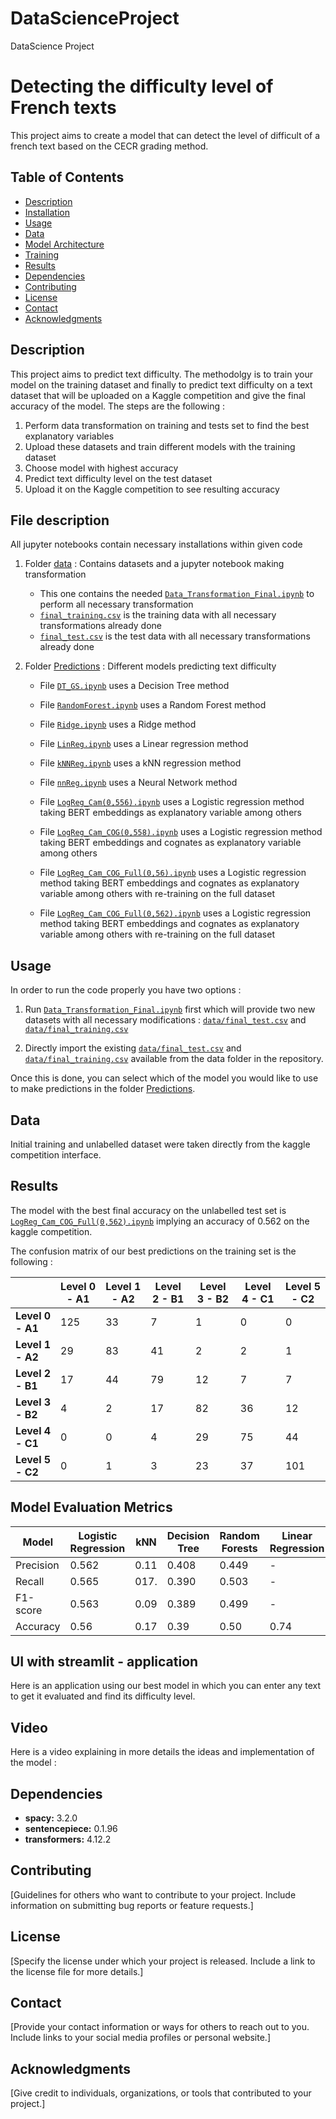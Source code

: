 # DataScienceProject
DataScience Project

# Detecting the difficulty level of French texts

This project aims to create a model that can detect the level of difficult of a french text based on the CECR grading method.

## Table of Contents

- [Description](#description)
- [Installation](#installation)
- [Usage](#usage)
- [Data](#data)
- [Model Architecture](#model-architecture)
- [Training](#training)
- [Results](#results)
- [Dependencies](#dependencies)
- [Contributing](#contributing)
- [License](#license)
- [Contact](#contact)
- [Acknowledgments](#acknowledgments)

## Description
This project aims to predict text difficulty. The methodolgy is to train your model on the training dataset and finally to predict text difficulty on a text dataset that will be uploaded on a Kaggle competition and give the final accuracy of the model. 
The steps are the following : 
1. Perform data transformation on training and tests set to find the best explanatory variables
2. Upload these datasets and train different models with the training dataset
3. Choose model with highest accuracy
4. Predict text difficulty level on the test dataset
5. Upload it on the Kaggle competition to see resulting accuracy
   
## File description
All jupyter notebooks contain necessary installations within given code

1. Folder [data](data) : Contains datasets and a jupyter notebook making transformation
   - This one contains the needed [`Data_Transformation_Final.ipynb`](data/Data_Transformation_Final.ipynb) to perform all necessary transformation
   - [`final_training.csv`](data/final_training.csv) is the training data with all necessary transformations already done
   - [`final_test.csv`](data/final_test.csv) is the test data with all necessary transformations already done
     
2. Folder [Predictions](Predictions) : Different models predicting text difficulty
   - File [`DT_GS.ipynb`](Predictions/DT_GS.ipynb) uses a Decision Tree method 
   - File [`RandomForest.ipynb`](Predictions/RandomForest.ipynb) uses a Random Forest method 
   - File [`Ridge.ipynb`](Predictions/Ridge.ipynb) uses a Ridge method 
   - File [`LinReg.ipynb`](Predictions/LinReg.ipynb) uses a Linear regression method
   - File [`kNNReg.ipynb`](Predictions/kNNReg.ipynb) uses a kNN regression method
   - File [`nnReg.ipynb`](Predictions/nnReg.ipynb) uses a Neural Network method 

   - File [`LogReg_Cam(0,556).ipynb`](Predictions/LogReg_Cam(0,556).ipynb) uses a Logistic regression method taking BERT embeddings as explanatory variable among others
   - File [`LogReg_Cam_COG(0,558).ipynb`](Predictions/LogReg_Cam_COG(0,558).ipynb) uses a Logistic regression method taking BERT embeddings and cognates as explanatory variable among others
   - File [`LogReg_Cam_COG_Full(0,56).ipynb`](Predictions/LogReg_Cam_COG_Full(0,56).ipynb) uses a Logistic regression method taking BERT embeddings and cognates as explanatory variable among others with re-training on the full dataset
   - File [`LogReg_Cam_COG_Full(0,562).ipynb`](Predictions/LogReg_Cam_COG_Full(0,562).ipynb) uses a Logistic regression method taking BERT embeddings and cognates as explanatory variable among others with re-training on the full dataset



## Usage
In order to run the code properly you have two options : 
  1. Run [`Data_Transformation_Final.ipynb`](data/Data_Transformation_Final.ipynb) first which will provide two new datasets with all necessary modifications : [`data/final_test.csv`](data/final_test.csv) and [`data/final_training.csv`](data/final_training.csv)

  2. Directly import the existing [`data/final_test.csv`](data/final_test.csv) and [`data/final_training.csv`](data/final_training.csv) available from the data folder in the repository.

Once this is done, you can select which of the model you would like to use to make predictions in the folder [Predictions](Predictions). 

## Data

Initial training and unlabelled dataset were taken directly from the kaggle competition interface. 

## Results

The model with the best final accuracy on the unlabelled test set is [`LogReg_Cam_COG_Full(0,562).ipynb`](Predictions/LogReg_Cam_COG_Full(0,562).ipynb) implying an accuracy of 0.562 on the kaggle competition. 

The confusion matrix of our best predictions on the training set is the following : 

|                  | Level 0 - A1 | Level 1 - A2 | Level 2 - B1 | Level 3 - B2 | Level 4 - C1 | Level 5 - C2 |
|------------------|---------|---------|---------|---------|---------|---------|
| **Level 0 - A1**      | 125     | 33      | 7       | 1       | 0       | 0       |
| **Level 1 - A2**      | 29      | 83      | 41      | 2       | 2       | 1       |
| **Level 2 - B1**      | 17      | 44      | 79      | 12      | 7       | 7       |
| **Level 3 - B2**      | 4       | 2       | 17      | 82      | 36      | 12      |
| **Level 4 - C1**      | 0       | 0       | 4       | 29      | 75      | 44      |
| **Level 5 - C2**      | 0       | 1       | 3       | 23      | 37      | 101     |


## Model Evaluation Metrics

| Model                | Logistic Regression | kNN | Decision Tree | Random Forests |Linear Regression | Neural Network | Ridge 
|----------------------|---------------------|-----|---------------|-----------------|----------------------|--------------|--------|
| Precision            | 0.562                | 0.11| 0.408          | 0.449            | -                 |     0.51         |     
| Recall               | 0.565                | 017.| 0.390          | 0.503           | -                 |       0.46       |
| F1-score             | 0.563                | 0.09| 0.389          | 0.499            | -                 |       0.45       |
| Accuracy             | 0.56                | 0.17| 0.39          | 0.50            | 0.74                 |   0.46           | 0.76

## UI with streamlit - application
Here is an application using our best model in which you can enter any text to get it evaluated and find its difficulty level. 

## Video
Here is a video explaining in more details the ideas and implementation of the model : 
## Dependencies

- **spacy:** 3.2.0
- **sentencepiece:** 0.1.96
- **transformers:** 4.12.2

  
## Contributing

[Guidelines for others who want to contribute to your project. Include information on submitting bug reports or feature requests.]

## License

[Specify the license under which your project is released. Include a link to the license file for more details.]

## Contact

[Provide your contact information or ways for others to reach out to you. Include links to your social media profiles or personal website.]

## Acknowledgments

[Give credit to individuals, organizations, or tools that contributed to your project.]
